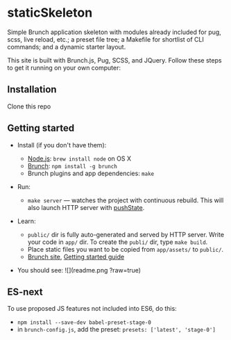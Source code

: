 # staticSkeleton
Simple Brunch application skeleton with modules already included for pug, scss, live reload, etc.; a preset file tree; a Makefile for shortlist of CLI commands; and a dynamic starter layout.

This site is built with Brunch.js, Pug, SCSS, and JQuery. Follow these
steps to get it running on your own computer:

## Installation

Clone this repo

## Getting started

* Install (if you don't have them):
    * [Node.js](http://nodejs.org): `brew install node` on OS X
    * [Brunch](http://brunch.io): `npm install -g brunch`
    * Brunch plugins and app dependencies: `make`

* Run:
    * `make server` — watches the project with continuous rebuild. This will also launch HTTP server with [pushState](https://developer.mozilla.org/en-US/docs/Web/Guide/API/DOM/Manipulating_the_browser_history).

* Learn:
    * `public/` dir is fully auto-generated and served by HTTP server.  Write your code in `app/` dir. To create the `publi/` dir, type `make build`.
    * Place static files you want to be copied from `app/assets/` to `public/`.
    * [Brunch site](http://brunch.io), [Getting started guide](https://github.com/brunch/brunch-guide#readme)

* You should see:
![](readme.png ?raw=true)


## ES-next

To use proposed JS features not included into ES6, do this:

* `npm install --save-dev babel-preset-stage-0`
* in `brunch-config.js`, add the preset: `presets: ['latest', 'stage-0']`

